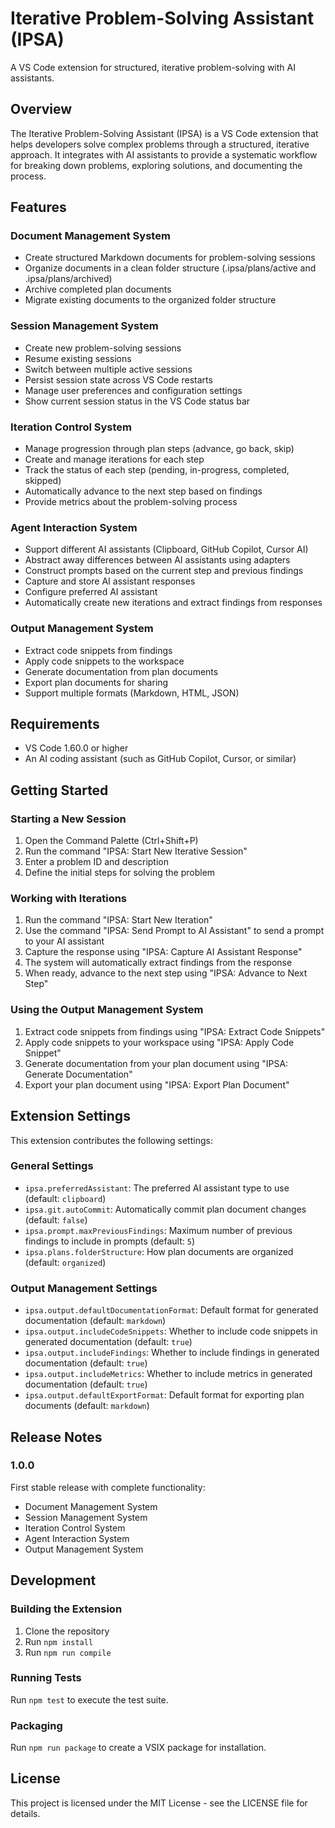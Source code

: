 # Iterative Problem-Solving Assistant (IPSA)

A VS Code extension for structured, iterative problem-solving with AI assistants.

## Overview

The Iterative Problem-Solving Assistant (IPSA) is a VS Code extension that helps developers solve complex 
problems through a structured, iterative approach. It integrates with AI assistants to provide a 
systematic workflow for breaking down problems, exploring solutions, and documenting the process.

## Features

### Document Management System
- Create structured Markdown documents for problem-solving sessions
- Organize documents in a clean folder structure (.ipsa/plans/active and .ipsa/plans/archived)
- Archive completed plan documents
- Migrate existing documents to the organized folder structure

### Session Management System
- Create new problem-solving sessions
- Resume existing sessions
- Switch between multiple active sessions
- Persist session state across VS Code restarts
- Manage user preferences and configuration settings
- Show current session status in the VS Code status bar

### Iteration Control System
- Manage progression through plan steps (advance, go back, skip)
- Create and manage iterations for each step
- Track the status of each step (pending, in-progress, completed, skipped)
- Automatically advance to the next step based on findings
- Provide metrics about the problem-solving process

### Agent Interaction System
- Support different AI assistants (Clipboard, GitHub Copilot, Cursor AI)
- Abstract away differences between AI assistants using adapters
- Construct prompts based on the current step and previous findings
- Capture and store AI assistant responses
- Configure preferred AI assistant
- Automatically create new iterations and extract findings from responses

### Output Management System
- Extract code snippets from findings
- Apply code snippets to the workspace
- Generate documentation from plan documents
- Export plan documents for sharing
- Support multiple formats (Markdown, HTML, JSON)

## Requirements

- VS Code 1.60.0 or higher
- An AI coding assistant (such as GitHub Copilot, Cursor, or similar)

## Getting Started

### Starting a New Session
1. Open the Command Palette (Ctrl+Shift+P)
2. Run the command "IPSA: Start New Iterative Session"
3. Enter a problem ID and description
4. Define the initial steps for solving the problem

### Working with Iterations
1. Run the command "IPSA: Start New Iteration"
2. Use the command "IPSA: Send Prompt to AI Assistant" to send a prompt to your AI assistant
3. Capture the response using "IPSA: Capture AI Assistant Response"
4. The system will automatically extract findings from the response
5. When ready, advance to the next step using "IPSA: Advance to Next Step"

### Using the Output Management System
1. Extract code snippets from findings using "IPSA: Extract Code Snippets"
2. Apply code snippets to your workspace using "IPSA: Apply Code Snippet"
3. Generate documentation from your plan document using "IPSA: Generate Documentation"
4. Export your plan document using "IPSA: Export Plan Document"

## Extension Settings

This extension contributes the following settings:

### General Settings
- `ipsa.preferredAssistant`: The preferred AI assistant type to use (default: `clipboard`)
- `ipsa.git.autoCommit`: Automatically commit plan document changes (default: `false`)
- `ipsa.prompt.maxPreviousFindings`: Maximum number of previous findings to include in prompts (default: `5`)
- `ipsa.plans.folderStructure`: How plan documents are organized (default: `organized`)

### Output Management Settings
- `ipsa.output.defaultDocumentationFormat`: Default format for generated documentation (default: `markdown`)
- `ipsa.output.includeCodeSnippets`: Whether to include code snippets in generated documentation (default: `true`)
- `ipsa.output.includeFindings`: Whether to include findings in generated documentation (default: `true`)
- `ipsa.output.includeMetrics`: Whether to include metrics in generated documentation (default: `true`)
- `ipsa.output.defaultExportFormat`: Default format for exporting plan documents (default: `markdown`)

## Release Notes

### 1.0.0

First stable release with complete functionality:
- Document Management System
- Session Management System
- Iteration Control System
- Agent Interaction System
- Output Management System

## Development

### Building the Extension

1. Clone the repository
2. Run `npm install`
3. Run `npm run compile`

### Running Tests

Run `npm test` to execute the test suite.

### Packaging

Run `npm run package` to create a VSIX package for installation.

## License

This project is licensed under the MIT License - see the LICENSE file for details.
